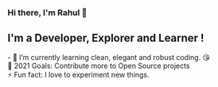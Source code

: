 ### Hi there, I'm Rahul 👋
<h2>I'm a Developer, Explorer and Learner !</h2>
- 
    🌱 I’m currently learning clean, elegant and robust coding. 😘<br>
    🥅 2021 Goals: Contribute more to Open Source projects<br>
    ⚡ Fun fact: I love to experiment new things.


